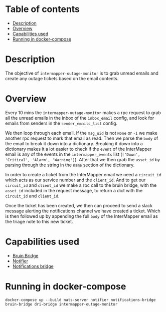 # Table of contents
  * [Description](#description)
  * [Overview](#overview)  
  * [Capabilities used](#capabilities-used) 
  * [Running in docker-compose](#running-in-docker-compose)

# Description
The objective of `intermapper-outage-monitor` is to grab unread emails and create any outage tickets based on the email
contents.

# Overview
Every 10 mins the `intermapper-outage-monitor` makes a rpc request to grab all the unread emails in the inbox of the `inbox_email` config, and
look for emails from senders in the `sender_emails_list` config. 

We then loop through each email. If the `msg_uid` is not `None` or `-1` we make another rpc request to mark that email as read.
Then we parse the `body` of the email to break it down into a dictionary. Breaking it down into a dictionary makes it a lot easier to 
check if the `event` of the InterMapper email is any of the events in the `intermapper_events` list (`['Down', 'Critical', 'Alarm', 'Warning']`).
After that we then grab the `asset_id` by parsing through the string in the `name` section of the dictionary.

In order to create a ticket from the InterMapper email we need a `circuit_id` which acts as our service number and the `client_id`.
And to get our `circuit_id` and `client_id` we make a rpc call to the bruin bridge, with the `asset_id` included in the request message, 
to return a dict with the `circuit_id` and `client_id`.

Once the ticket has been created, we then can proceed to send a slack message alerting the notifications channel we have created a ticket.
Which is then followed up by appending the full `body` of the InterMapper email as the triage note to this new ticket.

# Capabilities used
- [Bruin Bridge](../bruin-bridge/README.md)
- [Notifier](../notifier/README.md)
- [Notifications bridge](../notifications-bridge/README.md)

# Running in docker-compose
`docker-compose up --build nats-server notifier notifications-bridge bruin-bridge dri-bridge intermapper-outage-monitor`
